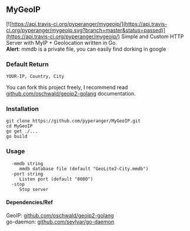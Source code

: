 ## MyGeoIP
[![https://api.travis-ci.org/pyperanger/mygeoip/](https://api.travis-ci.org/pyperanger/mygeoip.svg?branch=master&status=passed)](https://api.travis-ci.org/pyperanger/mygeoip/)
Simple and Custom HTTP Server with MyIP + Geolocation written in Go.<br>
<b>Alert</b>: mmdb is a private file, you can easily find dorking in google

### Default Return
```
YOUR-IP, Country, City
```
You can fork this project freely, I recommend read [github.com/oschwald/geoip2-golang](https://github.com/oschwald/geoip2-golang) documentation. 

### Installation
```
git clone https://github.com/pyperanger/MyGeoIP.git
cd MyGeoIP
go get ./...
go build
```

### Usage
```
  -mmdb string
     mmdb database file (default "GeoLite2-City.mmdb")
  -port string
     Listen port (default "8080")
  -stop
     Stop server
```

#### Dependencies/Ref
GeoIP: [github.com/oschwald/geoip2-golang](https://github.com/oschwald/geoip2-golang)<br>
go-daemon: [github.com/sevlyar/go-daemon](https://github.com/sevlyar/go-daemon)
